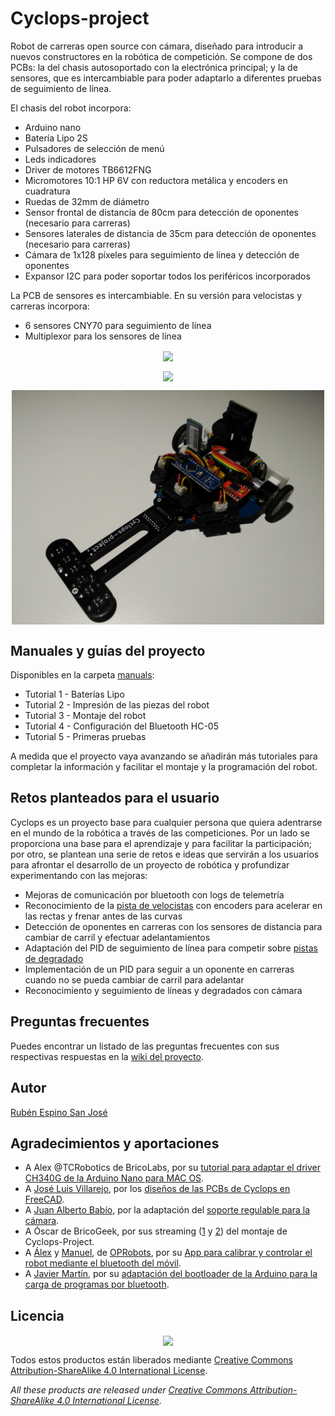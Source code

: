 # Cyclops-project

Robot de carreras open source con cámara, diseñado para introducir a nuevos constructores en la robótica de competición. Se compone de dos PCBs: la del chasis autosoportado con la electrónica principal; y la de sensores, que es intercambiable para poder adaptarlo a diferentes pruebas de seguimiento de línea.

El chasis del robot incorpora:
- Arduino nano
- Batería Lipo 2S
- Pulsadores de selección de menú
- Leds indicadores
- Driver de motores TB6612FNG
- Micromotores 10:1 HP 6V con reductora metálica y encoders en cuadratura
- Ruedas de 32mm de diámetro
- Sensor frontal de distancia de 80cm para detección de oponentes (necesario para carreras)
- Sensores laterales de distancia de 35cm para detección de oponentes (necesario para carreras)
- Cámara de 1x128 píxeles para seguimiento de línea y detección de oponentes
- Expansor I2C para poder soportar todos los periféricos incorporados

La PCB de sensores es intercambiable. En su versión para velocistas y carreras incorpora:
- 6 sensores CNY70 para seguimiento de línea
- Multiplexor para los sensores de línea

<p align="center">
<img src="images/Velocista.jpg" width="500" align = "center">
</p>

<p align="center">
<img src="images/Carreras.jpg" width="500" align = "center">
</p>

<p align="center">
<img src="images/Carreras 2.jpg" width="500" align = "center">
</p>

## Manuales y guías del proyecto

Disponibles en la carpeta [manuals](https://github.com/Resaj/cyclops-project/tree/master/manuals):
- Tutorial 1 - Baterías Lipo
- Tutorial 2 - Impresión de las piezas del robot
- Tutorial 3 - Montaje del robot
- Tutorial 4 - Configuración del Bluetooth HC-05
- Tutorial 5 - Primeras pruebas

A medida que el proyecto vaya avanzando se añadirán más tutoriales para completar la información y facilitar el montaje y la programación del robot.

## Retos planteados para el usuario

Cyclops es un proyecto base para cualquier persona que quiera adentrarse en el mundo de la robótica a través de las competiciones. Por un lado se proporciona una base para el aprendizaje y para facilitar la participación; por otro, se plantean una serie de retos e ideas que servirán a los usuarios para afrontar el desarrollo de un proyecto de robótica y profundizar experimentando con las mejoras:

- Mejoras de comunicación por bluetooth con logs de telemetría
- Reconocimiento de la [pista de velocistas](https://github.com/Resaj/basic-circuit-maker) con encoders para acelerar en las rectas y frenar antes de las curvas
- Detección de oponentes en carreras con los sensores de distancia para cambiar de carril y efectuar adelantamientos
- Adaptación del PID de seguimiento de línea para competir sobre [pistas de degradado](https://github.com/Resaj/circuit-maker)
- Implementación de un PID para seguir a un oponente en carreras cuando no se pueda cambiar de carril para adelantar
- Reconocimiento y seguimiento de líneas y degradados con cámara

## Preguntas frecuentes

Puedes encontrar un listado de las preguntas frecuentes con sus respectivas respuestas en la [wiki del proyecto](https://github.com/Resaj/cyclops-project/wiki/FAQ).

## Autor

[Rubén Espino San José](https://github.com/Resaj)

## Agradecimientos y aportaciones

- A Alex @TCRobotics de BricoLabs, por su [tutorial para adaptar el driver CH340G de la Arduino Nano para MAC OS](https://bricolabs.cc/wiki/guias/mac_os_y_ch340).
- A [José Luis Villarejo](https://github.com/movilujo), por los [diseños de las PCBs de Cyclops en FreeCAD](https://github.com/Resaj/cyclops-project/tree/master/hw/FreeCAD/PCBs).
- A [Juan Alberto Babío](https://github.com/jbabio), por la adaptación del [soporte regulable para la cámara](https://github.com/Resaj/cyclops-project/blob/master/hw/FreeCAD/Soporte_inclinable_camara_Aliexpress.stl).
- A Óscar de BricoGeek, por sus streaming ([1](https://www.youtube.com/watch?v=NNreAwnH6MY) y [2](https://www.youtube.com/watch?v=S61M1Ss7pH4)) del montaje de Cyclops-Project.
- A [Álex](https://github.com/robotaleh) y [Manuel](https://github.com/20leunam), de [OPRobots](https://github.com/OPRobots), por su [App para calibrar y controlar el robot mediante el bluetooth del móvil](https://github.com/Resaj/cyclops-project/tree/master/fw/PID_seguimiento_linea/PID_seguimiento_linea_PIDfromBT).
- A [Javier Martín](https://github.com/jamarju), por su [adaptación del bootloader de la Arduino para la carga de programas por bluetooth](https://github.com/jamarju/hexloader-avr).

## Licencia

<p align="center">

<img src="license/by-sa.png" align = "center">

</p>



Todos estos productos están liberados mediante [Creative Commons Attribution-ShareAlike 4.0 International License](http://creativecommons.org/licenses/by-sa/4.0/).  

_All these products are released under [Creative Commons Attribution-ShareAlike 4.0 International License](http://creativecommons.org/licenses/by-sa/4.0/)._

